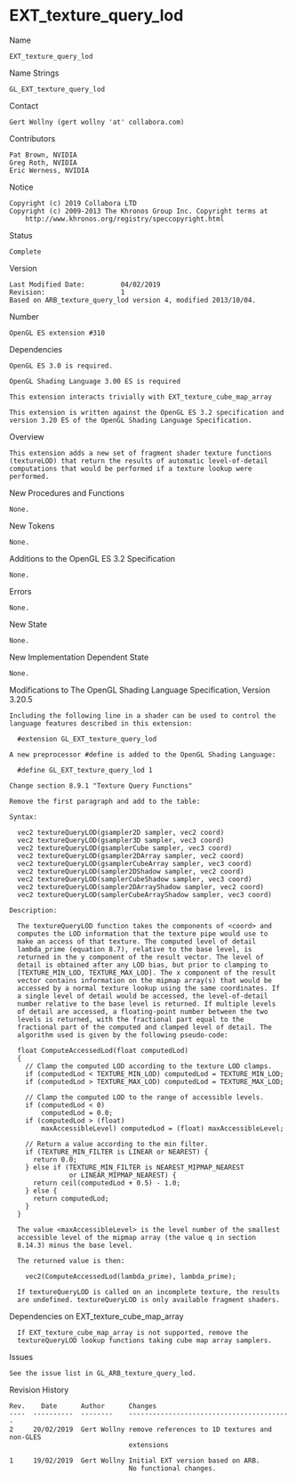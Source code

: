 # EXT_texture_query_lod

Name

    EXT_texture_query_lod

Name Strings

    GL_EXT_texture_query_lod

Contact

    Gert Wollny (gert wollny 'at' collabora.com)

Contributors

    Pat Brown, NVIDIA
    Greg Roth, NVIDIA
    Eric Werness, NVIDIA

Notice

    Copyright (c) 2019 Collabora LTD 
    Copyright (c) 2009-2013 The Khronos Group Inc. Copyright terms at
        http://www.khronos.org/registry/speccopyright.html

Status

    Complete

Version

    Last Modified Date:         04/02/2019
    Revision:                   1
    Based on ARB_texture_query_lod version 4, modified 2013/10/04.

Number

    OpenGL ES extension #310

Dependencies

    OpenGL ES 3.0 is required.

    OpenGL Shading Language 3.00 ES is required

    This extension interacts trivially with EXT_texture_cube_map_array

    This extension is written against the OpenGL ES 3.2 specification and
    version 3.20 ES of the OpenGL Shading Language Specification.

Overview

    This extension adds a new set of fragment shader texture functions
    (textureLOD) that return the results of automatic level-of-detail
    computations that would be performed if a texture lookup were performed.

New Procedures and Functions

    None.

New Tokens

    None.

Additions to the OpenGL ES 3.2 Specification

    None.

Errors

    None.

New State

    None.

New Implementation Dependent State

    None.

Modifications to The OpenGL Shading Language Specification, Version 3.20.5

    Including the following line in a shader can be used to control the
    language features described in this extension:

      #extension GL_EXT_texture_query_lod

    A new preprocessor #define is added to the OpenGL Shading Language:

      #define GL_EXT_texture_query_lod 1

    Change section 8.9.1 "Texture Query Functions"

    Remove the first paragraph and add to the table:

    Syntax:

      vec2 textureQueryLOD(gsampler2D sampler, vec2 coord)
      vec2 textureQueryLOD(gsampler3D sampler, vec3 coord)
      vec2 textureQueryLOD(gsamplerCube sampler, vec3 coord)
      vec2 textureQueryLOD(gsampler2DArray sampler, vec2 coord)
      vec2 textureQueryLOD(gsamplerCubeArray sampler, vec3 coord)
      vec2 textureQueryLOD(sampler2DShadow sampler, vec2 coord)
      vec2 textureQueryLOD(samplerCubeShadow sampler, vec3 coord)
      vec2 textureQueryLOD(sampler2DArrayShadow sampler, vec2 coord)
      vec2 textureQueryLOD(samplerCubeArrayShadow sampler, vec3 coord)

    Description:

      The textureQueryLOD function takes the components of <coord> and
      computes the LOD information that the texture pipe would use to
      make an access of that texture. The computed level of detail
      lambda_prime (equation 8.7), relative to the base level, is
      returned in the y component of the result vector. The level of
      detail is obtained after any LOD bias, but prior to clamping to
      [TEXTURE_MIN_LOD, TEXTURE_MAX_LOD]. The x component of the result
      vector contains information on the mipmap array(s) that would be
      accessed by a normal texture lookup using the same coordinates. If
      a single level of detail would be accessed, the level-of-detail
      number relative to the base level is returned. If multiple levels
      of detail are accessed, a floating-point number between the two
      levels is returned, with the fractional part equal to the
      fractional part of the computed and clamped level of detail. The
      algorithm used is given by the following pseudo-code:

      float ComputeAccessedLod(float computedLod)
      {
        // Clamp the computed LOD according to the texture LOD clamps.
        if (computedLod < TEXTURE_MIN_LOD) computedLod = TEXTURE_MIN_LOD;
        if (computedLod > TEXTURE_MAX_LOD) computedLod = TEXTURE_MAX_LOD;

        // Clamp the computed LOD to the range of accessible levels.
        if (computedLod < 0)
            computedLod = 0.0;
        if (computedLod > (float)
            maxAccessibleLevel) computedLod = (float) maxAccessibleLevel;

        // Return a value according to the min filter.
        if (TEXTURE_MIN_FILTER is LINEAR or NEAREST) {
          return 0.0;
        } else if (TEXTURE_MIN_FILTER is NEAREST_MIPMAP_NEAREST
                   or LINEAR_MIPMAP_NEAREST) {
          return ceil(computedLod + 0.5) - 1.0;
        } else {
          return computedLod;
        }
      }

      The value <maxAccessibleLevel> is the level number of the smallest
      accessible level of the mipmap array (the value q in section
      8.14.3) minus the base level.

      The returned value is then:

        vec2(ComputeAccessedLod(lambda_prime), lambda_prime);

      If textureQueryLOD is called on an incomplete texture, the results
      are undefined. textureQueryLOD is only available fragment shaders.

Dependencies on EXT_texture_cube_map_array

      If EXT_texture_cube_map_array is not supported, remove the
      textureQueryLOD lookup functions taking cube map array samplers.

Issues

    See the issue list in GL_ARB_texture_query_lod.

Revision History

    Rev.    Date      Author      Changes
    ----  ----------  --------    -----------------------------------------
    2     20/02/2019  Gert Wollny remove references to 1D textures and non-GLES
                                  extensions

    1     19/02/2019  Gert Wollny Initial EXT version based on ARB.
                                  No functional changes.


